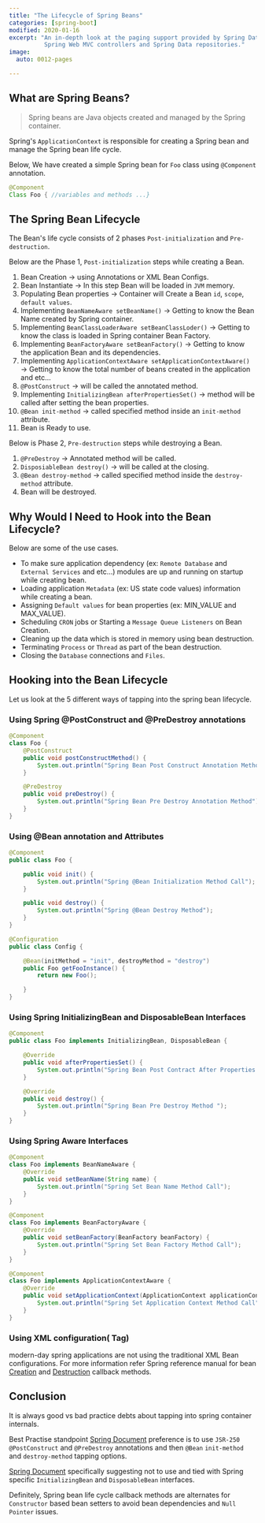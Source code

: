 ```yaml
---
title: "The Lifecycle of Spring Beans"
categories: [spring-boot]
modified: 2020-01-16
excerpt: "An in-depth look at the paging support provided by Spring Data for querying
          Spring Web MVC controllers and Spring Data repositories."
image:
  auto: 0012-pages

---
```


## What are Spring Beans?
 > Spring beans are Java objects created and managed by the Spring container.

Spring's `ApplicationContext` is responsible for creating a Spring bean and manage the 
Spring bean life cycle.

Below, We have created a simple Spring bean for `Foo` class using `@Component` annotation.

```java
@Component
Class Foo { //variables and methods ...}
```
## The Spring Bean Lifecycle

The Bean's life cycle consists of 2 phases `Post-initialization` and `Pre-destruction`. 

Below are the Phase 1, `Post-initialization` steps while creating a Bean.
1. Bean Creation → using Annotations or XML Bean Configs.
2. Bean Instantiate → In this step Bean will be loaded in `JVM` memory.
3. Populating Bean properties →  Container will Create a Bean `id`, `scope`, `default values`.
4. Implementing `BeanNameAware setBeanName()` → Getting to know the Bean Name created by Spring container.
5. Implementing `BeanClassLoaderAware setBeanClassLoder()` → Getting to know the class is loaded in Spring container Bean Factory.
6. Implementing `BeanFactoryAware setBeanFactory()` → Getting to know the application Bean and its dependencies. 
7. Implementing `ApplicationContextAware setApplicationContextAware()` → Getting to know the total number of beans created in the application and etc…
8. `@PostConstruct` → will be called the annotated method.
9. Implementing `InitializingBean afterPropertiesSet()` → method will be called after setting the bean properties.
10. `@Bean init-method` → called specified method inside an `init-method` attribute.
11. Bean is Ready to use.

Below is Phase 2, `Pre-destruction` steps while destroying a Bean.

1. `@PreDestroy` → Annotated method will be called.
2. `DisposiableBean destroy()` → will be called at the closing.
3. `@Bean destroy-method` → called specified method inside the `destroy-method` attribute.
4. Bean will be destroyed.

## Why Would I Need to Hook into the Bean Lifecycle?
  Below are some of the use cases.
  + To make sure application dependency (ex: `Remote Database` and `External Services` and etc...) modules are up and running on startup while creating bean.
  + Loading application `Metadata` (ex: US state code values) information while creating a bean.
  + Assigning `Default values` for bean properties (ex: MIN_VALUE and MAX_VALUE).
  + Scheduling `CRON` jobs or Starting a `Message Queue Listeners` on Bean Creation.
  + Cleaning up the data which is stored in memory using bean destruction.
  + Terminating `Process` or `Thread` as part of the bean destruction.
  + Closing the `Database` connections and `Files`.


## Hooking into the Bean Lifecycle
  Let us look at the 5 different ways of tapping into the spring bean lifecycle.
### Using Spring @PostConstruct and @PreDestroy annotations
```java
@Component
class Foo {
    @PostConstruct
    public void postConstructMethod() {
        System.out.println("Spring Bean Post Construct Annotation Method ");
    }

    @PreDestroy
    public void preDestroy() {
        System.out.println("Spring Bean Pre Destroy Annotation Method");
    }
}
```
### Using @Bean annotation and Attributes
```java
@Component
public class Foo {

    public void init() {
        System.out.println("Spring @Bean Initialization Method Call");
    }

    public void destroy() {
        System.out.println("Spring @Bean Destroy Method");
    }
}
```
```java
@Configuration
public class Config {

    @Bean(initMethod = "init", destroyMethod = "destroy")
    public Foo getFooInstance() {
        return new Foo();

    }
}
```

### Using Spring InitializingBean and DisposableBean Interfaces
```java
@Component
public class Foo implements InitializingBean, DisposableBean {

    @Override
    public void afterPropertiesSet() {
        System.out.println("Spring Bean Post Contract After Properties Set Method ");
    }

    @Override
    public void destroy() {
        System.out.println("Spring Bean Pre Destroy Method ");
    }
}


```
### Using Spring Aware Interfaces
```java
@Component
class Foo implements BeanNameAware {
    @Override
    public void setBeanName(String name) {
        System.out.println("Spring Set Bean Name Method Call");
    }
}
```
  
```java
@Component
class Foo implements BeanFactoryAware {
    @Override
    public void setBeanFactory(BeanFactory beanFactory) {
        System.out.println("Spring Set Bean Factory Method Call");
    }
}
```

```java
@Component
class Foo implements ApplicationContextAware {
    @Override
    public void setApplicationContext(ApplicationContext applicationContext) {
        System.out.println("Spring Set Application Context Method Call");
    }
}
```
 
### Using XML configuration(<Bean> Tag)
modern-day spring applications are not using the traditional XML Bean configurations. For more information refer Spring reference manual for bean [Creation](https://docs.spring.io/spring/docs/3.2.x/spring-framework-reference/html/beans.html#beans-factory-lifecycle-initializingbean) and [Destruction](https://docs.spring.io/spring/docs/3.2.x/spring-framework-reference/html/beans.html#beans-factory-lifecycle-disposablebean) callback methods.

## Conclusion
It is always good vs bad practice debts about tapping into spring container internals.

Best Practise standpoint  [Spring Document](https://docs.spring.io/spring/docs/3.2.x/spring-framework-reference/html/beans.html#beans-factory-lifecycle) preference is to use `JSR-250 @PostConstruct` and `@PreDestroy` annotations and then `@Bean` `init-method` and `destroy-method` tapping options.

[Spring Document](https://docs.spring.io/spring/docs/3.2.x/spring-framework-reference/html/beans.html#beans-factory-lifecycle) specifically suggesting not to use and tied with Spring specific `InitializingBean` and `DisposableBean` interfaces.

Definitely, Spring bean life cycle callback methods are alternates for `Constructor` based bean setters to avoid bean dependencies and `Null Pointer` issues.